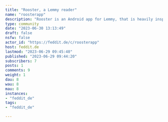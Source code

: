 ```yaml
---
title: "Rooster, a Lemmy reader" 
name: "roosterapp"
description: "Rooster is an Android app for Lemmy, that is heavily inspired by Boost for Reddit. It focuses on user experience and a good look and feel above anything else."
type: community
date: "2023-06-30 13:13:49"
draft: false
nsfw: false
actor_id: "https://feddit.de/c/roosterapp"
host: feddit.de
lastmod: "2023-06-29 09:45:40"
published: "2023-06-29 09:44:20"
subscribers: 7
posts: 1
comments: 9
weight: 1
dau: 8
wau: 8
mau: 8
instances:
- "feddit_de"
tags: 
- "feddit_de"

---
```

